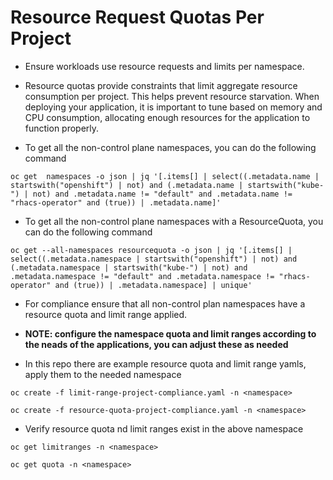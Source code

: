 # Resource Request Quotas Per Project 

- Ensure workloads use resource requests and limits per namespace.  
- Resource quotas provide constraints that limit aggregate resource consumption per project. This helps prevent resource starvation. When deploying your application, it is important to tune based on memory and CPU consumption, allocating enough resources  for the application to function properly.

- To get all the non-control plane namespaces, you can do the following command 

```console
oc get  namespaces -o json | jq '[.items[] | select((.metadata.name | startswith("openshift") | not) and (.metadata.name | startswith("kube-") | not) and .metadata.name != "default" and .metadata.name != "rhacs-operator" and (true)) | .metadata.name]'
```

- To get all the non-control plane namespaces with a ResourceQuota, you can do the following command

```console 
oc get --all-namespaces resourcequota -o json | jq '[.items[] | select((.metadata.namespace | startswith("openshift") | not) and (.metadata.namespace | startswith("kube-") | not) and .metadata.namespace != "default" and .metadata.namespace != "rhacs-operator" and (true)) | .metadata.namespace] | unique'
```

- For compliance ensure that all non-control plan namespaces have a resource quota and limit range applied.  

- __NOTE: configure the namespace quota and limit ranges according to the neads of the applications, you can adjust these as needed__

- In this repo there are example resource quota and limit range yamls, apply them to the needed namespace 

```console
oc create -f limit-range-project-compliance.yaml -n <namespace>

oc create -f resource-quota-project-compliance.yaml -n <namespace>
```

- Verify resource quota nd limit ranges exist in the above namespace 

```console
oc get limitranges -n <namespace>

oc get quota -n <namespace>
```
